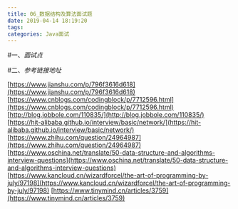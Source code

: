 ```yaml
---
title: 06_数据结构及算法面试题
date: 2019-04-14 18:19:20
tags:
categories: Java面试
---
```


#一、*面试点*

#二、*参考链接地址*

[https://www.jianshu.com/p/796f3616d618](https://www.jianshu.com/p/796f3616d618)
[https://www.cnblogs.com/codingblock/p/7712596.html](https://www.cnblogs.com/codingblock/p/7712596.html)
[http://blog.jobbole.com/110835/](http://blog.jobbole.com/110835/)
[https://hit-alibaba.github.io/interview/basic/network/](https://hit-alibaba.github.io/interview/basic/network/)
[https://www.zhihu.com/question/24964987](https://www.zhihu.com/question/24964987)
[https://www.oschina.net/translate/50-data-structure-and-algorithms-interview-questions](https://www.oschina.net/translate/50-data-structure-and-algorithms-interview-questions)
[https://www.kancloud.cn/wizardforcel/the-art-of-programming-by-july/97198](https://www.kancloud.cn/wizardforcel/the-art-of-programming-by-july/97198)
[https://www.tinymind.cn/articles/3759](https://www.tinymind.cn/articles/3759)